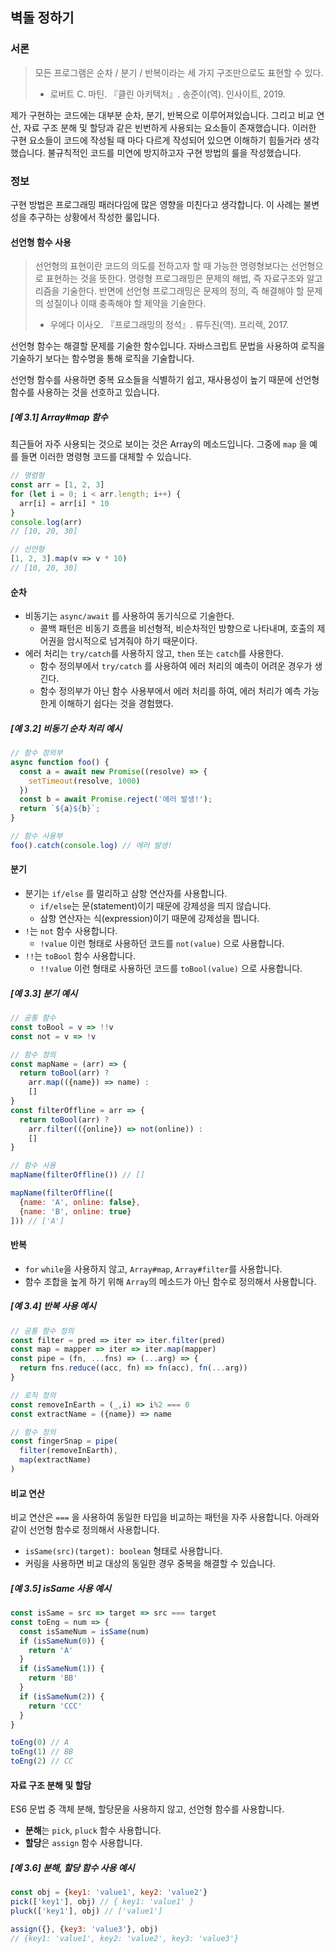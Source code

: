 ## 벽돌 정하기
### 서론

> 모든 프로그램은 순차 / 분기 / 반복이라는 세 가지 구조만으로도 표현할 수 있다.
>
> - 로버트 C. 마틴.  『클린 아키텍처』. 송준이(역). 인사이트, 2019.

제가 구현하는 코드에는 대부분 순차, 분기, 반복으로 이루어져있습니다. 그리고 비교 연산, 자료 구조 분해 및 할당과 같은 빈번하게 사용되는 요소들이 존재했습니다. 이러한 구현 요소들이 코드에 작성될 때 마다 다르게 작성되어 있으면 이해하기 힘들거라 생각했습니다. 불규칙적인 코드를 미연에 방지하고자 구현 방법의 룰을 작성했습니다.

### 정보

구현 방법은 프로그래밍 패러다임에 많은 영향을 미친다고 생각합니다. 이 사례는 불변성을 추구하는 상황에서 작성한 룰입니다.

#### 선언형 함수 사용

> 선언형의 표현이란 코드의 의도를 전하고자 할 때 가능한 명령형보다는 선언형으로 표현하는 것을 뜻한다. 명령형 프로그래밍은 문제의 해법, 즉 자료구조와 알고리즘을 기술한다. 반면에 선언형 프로그래밍은 문제의 정의, 즉 해결해야 할 문제의 성질이나 이때 충족해야 할 제약을 기술한다.
>
> - 우에다 이사오. 『프로그래밍의 정석』. 류두진(역). 프리렉, 2017.

선언형 함수는 해결할 문제를 기술한 함수입니다. 자바스크립트 문법을 사용하여 로직을 기술하기 보다는 함수명을 통해 로직을 기술합니다.

선언형 함수를 사용하면 중복 요소들을 식별하기 쉽고, 재사용성이 높기 때문에 선언형 함수를 사용하는 것을 선호하고 있습니다.

##### [예 3.1] Array#map 함수

최근들어 자주 사용되는 것으로 보이는 것은 Array의 메소드입니다. 그중에 `map` 을 예를 들면 이러한 명령형 코드를 대체할 수 있습니다.

```js
// 명령형
const arr = [1, 2, 3]
for (let i = 0; i < arr.length; i++) {
  arr[i] = arr[i] * 10
}
console.log(arr)
// [10, 20, 30]

// 선언형
[1, 2, 3].map(v => v * 10)
// [10, 20, 30]
```

#### 순차
- 비동기는 `async/await` 를 사용하여 동기식으로 기술한다.
  - 콜백 패턴은 비동기 흐름을 비선형적, 비순차적인 방향으로 나타내며, 호출의 제어권을 암시적으로 넘겨줘야 하기 때문이다.
- 에러 처리는 `try/catch`를 사용하지 않고, `then` 또는 `catch`를 사용한다.
  - 함수 정의부에서 `try/catch` 를 사용하여 에러 처리의 예측이 어려운 경우가 생긴다.
  - 함수 정의부가 아닌 함수 사용부에서 에러 처리를 하여, 에러 처리가 예측 가능한게 이해하기 쉽다는 것을 경험했다.

##### [예 3.2] 비동기 순차 처리 예시

```js
// 함수 정의부
async function foo() {
  const a = await new Promise((resolve) => {
    setTimeout(resolve, 1000)
  })
  const b = await Promise.reject('에러 발생!');
  return `${a}${b}`;
}

// 함수 사용부
foo().catch(console.log) // 에러 발생!
```

#### 분기
- 분기는 `if/else` 를 멀리하고 삼항 연산자를 사용합니다.
  - `if/else`는 문(statement)이기 때문에 강제성을 띄지 않습니다.
  - 삼항 연산자는 식(expression)이기 때문에 강제성을 띕니다.
- `!`는 `not` 함수 사용합니다.
  - `!value` 이런 형태로 사용하던 코드를  `not(value)` 으로 사용합니다.
- `!!`는 `toBool` 함수 사용합니다.
  - `!!value` 이런 형태로 사용하던 코드를  `toBool(value)` 으로 사용합니다.

##### [예 3.3] 분기 예시

```js
// 공통 함수
const toBool = v => !!v
const not = v => !v

// 함수 정의
const mapName = (arr) => {
  return toBool(arr) ? 
    arr.map(({name}) => name) : 
    []
}
const filterOffline = arr => {
  return toBool(arr) ? 
    arr.filter(({online}) => not(online)) : 
    []
}

// 함수 사용
mapName(filterOffline()) // []

mapName(filterOffline([
  {name: 'A', online: false},
  {name: 'B', online: true}
])) // ['A']
```

#### 반복

- `for` `while`을 사용하지 않고, `Array#map`, `Array#filter`를 사용합니다.
- 함수 조합을 높게 하기 위해 `Array`의 메소드가 아닌 함수로 정의해서 사용합니다.

##### [예 3.4] 반복 사용 예시

```js
// 공통 함수 정의
const filter = pred => iter => iter.filter(pred)
const map = mapper => iter => iter.map(mapper)
const pipe = (fn, ...fns) => (...arg) => {
  return fns.reduce((acc, fn) => fn(acc), fn(...arg))
}

// 로직 정의
const removeInEarth = (_,i) => i%2 === 0
const extractName = ({name}) => name

// 함수 정의
const fingerSnap = pipe(
  filter(removeInEarth),
  map(extractName)
)
```

#### 비교 연산
비교 연산은 `===` 을 사용하여 동일한 타입을 비교하는 패턴을 자주 사용합니다. 아래와 같이 선언형 함수로 정의해서 사용합니다.

- `isSame(src)(target): boolean` 형태로 사용합니다.
- 커링을 사용하면 비교 대상의 동일한 경우 중복을 해결할 수 있습니다.

##### [예 3.5] isSame 사용 예시

```js
const isSame = src => target => src === target
const toEng = num => {
  const isSameNum = isSame(num)
  if (isSameNum(0)) {
    return 'A'
  }
  if (isSameNum(1)) {
    return 'BB'
  }
  if (isSameNum(2)) {
    return 'CCC'
  }
}

toEng(0) // A
toEng(1) // BB
toEng(2) // CC
```

#### 자료 구조 분해 및 할당

ES6 문법 중 객체 분해, 할당문을 사용하지 않고, 선언형 함수를 사용합니다.

- **분해**는 `pick`, `pluck` 함수 사용합니다.
- **할당**은 `assign` 함수 사용합니다.

##### [예 3.6] 분해, 할당 함수 사용 예시

```js
const obj = {key1: 'value1', key2: 'value2'}
pick(['key1'], obj) // { key1: 'value1' }
pluck(['key1'], obj) // ['value1']

assign({}, {key3: 'value3'}, obj)
// {key1: 'value1', key2: 'value2', key3: 'value3'}
```
